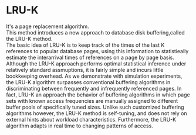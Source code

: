 # LRU-K
It's a page replacement algorithm.<br />
This method introduces a new approach to database disk buffering,called the LRU-K method.<br/> 
The basic idea of LRU-K is to keep track of the times of the last K references
to popular database pages, using this information to statistieally 
estimate the interarrival times of references on a page
by page basis. Although the LRU-K approach performs
optimal statistical inference under relatively standard assmuptions,
it is fairly simple and incurs little bookkeeping
overhead. As we demonstrate with simulation experiments,
the LRU-K algorithm surpasses conventional buffering algorithms
in discriminating between frequently and infrequently
referenced pages. In fact, LRU-K an approach the
behavior of buffering algorithms in which page sets with
known access frequencies are manually assigned to different
buffer pools of specifically tuned sizes. Unlike such customized
buffering algorithms however, the LRU-K method
is self-tuning, and does not rely on external hints about
workload characteristics. 
Furthermore, the LRU-K algorithm adapts in real time to changing patterns of access.



